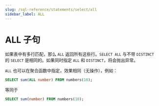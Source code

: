 ```yaml
---
slug: /sql-reference/statements/select/all
sidebar_label: ALL
---
```



# ALL 子句

如果表中有多行匹配，那么 `ALL` 返回所有这些行。`SELECT ALL` 与不带 `DISTINCT` 的 `SELECT` 是相同的。如果同时指定 `ALL` 和 `DISTINCT`，将会抛出异常。

`ALL` 也可以在聚合函数中指定，效果相同（无操作），例如：

```sql
SELECT sum(ALL number) FROM numbers(10);
```
等同于

```sql
SELECT sum(number) FROM numbers(10);
```

